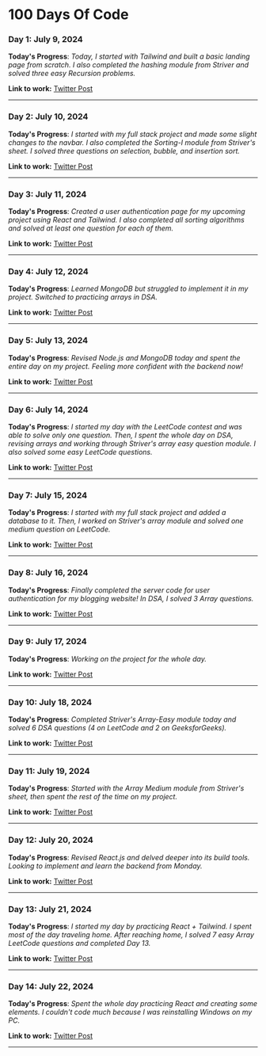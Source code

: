 <!-- Template

### Day 0: July 00, 2024 

**Today's Progress**: __


**Link to work:** [Twitter Post]( )

---

 -->



# 100 Days Of Code

### Day 1: July 9, 2024 

**Today's Progress**: _Today, I started with Tailwind and built a basic landing page from scratch. I also completed the hashing module from Striver and solved three easy Recursion problems._



**Link to work:** [Twitter Post](https://x.com/rnkktt/status/1810727259608601051)

---
### Day 2: July 10, 2024 

**Today's Progress**: _I started with my full stack project and made some slight changes to the navbar. I also completed the Sorting-I module from Striver's sheet. I solved three questions on selection, bubble, and insertion sort._



**Link to work:** [Twitter Post](https://x.com/rnkktt/status/1811123736072048867)

---
### Day 3: July 11, 2024 

**Today's Progress**: _Created a user authentication page for my upcoming project using React and Tailwind. I also completed all sorting algorithms and solved at least one question for each of them._



**Link to work:** [Twitter Post](https://x.com/rnkktt/status/1811495687185482034 )

---
### Day 4: July 12, 2024 

**Today's Progress**: _Learned MongoDB but struggled to implement it in my project. Switched to practicing arrays in DSA._

**Link to work:** [Twitter Post](https://x.com/rnkktt/status/1811853050451042587 )

---
### Day 5: July 13, 2024 

**Today's Progress**: _Revised Node.js and MongoDB today and spent the entire day on my project. Feeling more confident with the backend now!_

**Link to work:** [Twitter Post](https://x.com/rnkktt/status/1812227082975347034 )

---
### Day 6: July 14, 2024 

**Today's Progress**: _I started my day with the LeetCode contest and was able to solve only one question. Then, I spent the whole day on DSA, revising arrays and working through Striver's array easy question module. I also solved some easy LeetCode questions._


**Link to work:** [Twitter Post]( https://x.com/rnkktt/status/1812694866159391181)

---
### Day 7: July 15, 2024 

**Today's Progress**: _I started with my full stack project and added a database to it. Then, I worked on Striver's array module and solved one medium question on LeetCode._


**Link to work:** [Twitter Post](https://x.com/rnkktt/status/1812936397633867873 )

---
### Day 8: July 16, 2024 

**Today's Progress**: _Finally completed the server code for user authentication for my blogging website! In DSA, I solved 3 Array questions._


**Link to work:** [Twitter Post](https://x.com/rnkktt/status/1813307662852927552 )

---
### Day 9: July 17, 2024 

**Today's Progress**: _Working on the project for the whole day._


**Link to work:** [Twitter Post](https://x.com/rnkktt/status/1813689623505432904 )

---
### Day 10: July 18, 2024 

**Today's Progress**: _Completed Striver's Array-Easy module today and solved 6 DSA questions (4 on LeetCode and 2 on GeeksforGeeks)._


**Link to work:** [Twitter Post]( https://x.com/rnkktt/status/1814153969951981965)

---
### Day 11: July 19, 2024 

**Today's Progress**: _Started with the Array Medium module from Striver's sheet, then spent the rest of the time on my project._


**Link to work:** [Twitter Post](https://x.com/rnkktt/status/1814383966587134460 )

---
### Day 12: July 20, 2024 

**Today's Progress**: _Revised React.js and delved deeper into its build tools. Looking to implement and learn the backend from Monday._


**Link to work:** [Twitter Post](https://x.com/rnkktt/status/1814736457279349052 )

---
### Day 13: July 21, 2024 

**Today's Progress**: _I started my day by practicing React + Tailwind. I spent most of the day traveling home. After reaching home, I solved 7 easy Array LeetCode questions and completed Day 13._


**Link to work:** [Twitter Post](https://x.com/rnkktt/status/1815138737531293892 )

---
### Day 14: July 22, 2024 

**Today's Progress**: _Spent the whole day practicing React and creating some elements. I couldn't code much because I was reinstalling Windows on my PC._


**Link to work:** [Twitter Post]( https://x.com/rnkktt/status/1815756098521186461)

---

